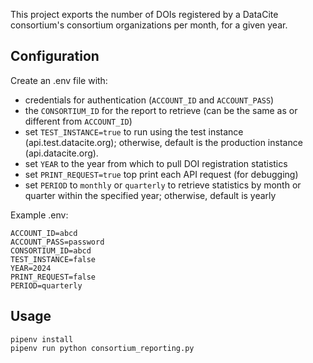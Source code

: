 This project exports the number of DOIs registered by a DataCite consortium's consortium organizations per month, for a given year.

## Configuration

Create an .env file with:
- credentials for authentication (`ACCOUNT_ID` and `ACCOUNT_PASS`)
- the `CONSORTIUM_ID` for the report to retrieve (can be the same as or different from `ACCOUNT_ID`)  
- set `TEST_INSTANCE=true` to run using the test instance (api.test.datacite.org); otherwise, default is the production instance (api.datacite.org).
- set `YEAR` to the year from which to pull DOI registration statistics
- set `PRINT_REQUEST=true` top print each API request (for debugging)
- set `PERIOD` to `monthly` or `quarterly` to retrieve statistics by month or quarter within the specified year; otherwise, default is yearly

Example .env:

```
ACCOUNT_ID=abcd
ACCOUNT_PASS=password
CONSORTIUM_ID=abcd
TEST_INSTANCE=false
YEAR=2024
PRINT_REQUEST=false
PERIOD=quarterly
```

## Usage

`pipenv install`  
`pipenv run python consortium_reporting.py`

